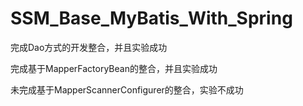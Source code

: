 # SSM_Base_MyBatis_With_Spring

完成Dao方式的开发整合，并且实验成功

完成基于MapperFactoryBean的整合，并且实验成功

未完成基于MapperScannerConfigurer的整合，实验不成功
